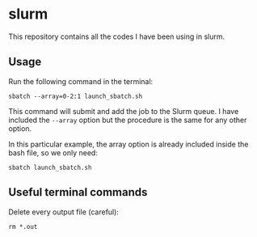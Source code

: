 # slurm
This repository contains all the codes I have been using in slurm.

## Usage
Run the following command in the terminal:
```
sbatch --array=0-2:1 launch_sbatch.sh
```
This command will submit and add the job to the Slurm queue. I have included the `--array` option but the procedure is the same for any other option.

In this particular example, the array option is already included inside the bash file, so we only need:
```
sbatch launch_sbatch.sh
```

## Useful terminal commands
Delete every output file (careful):
```
rm *.out
```
